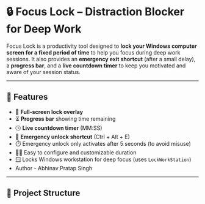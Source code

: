 # 🔒 Focus Lock – Distraction Blocker for Deep Work

Focus Lock is a productivity tool designed to **lock your Windows computer screen for a fixed period of time** to help you focus during deep work sessions. It also provides an **emergency exit shortcut** (after a small delay), a **progress bar**, and a **live countdown timer** to keep you motivated and aware of your session status.

---

## 📌 Features

- 🔐 **Full-screen lock overlay**
- ⏳ **Progress bar** showing time remaining
- 🕒 **Live countdown timer** (MM:SS)
- 🧠 **Emergency unlock shortcut** (Ctrl + Alt + E)
- ⏱️ Emergency unlock only activates after 5 seconds (to avoid misuse)
- 🧑‍💻 Easy to configure and customizable duration
- 🪟 Locks Windows workstation for deep focus (uses `LockWorkStation`)
- Author  - Abhinav Pratap Singh
---

## 📂 Project Structure

